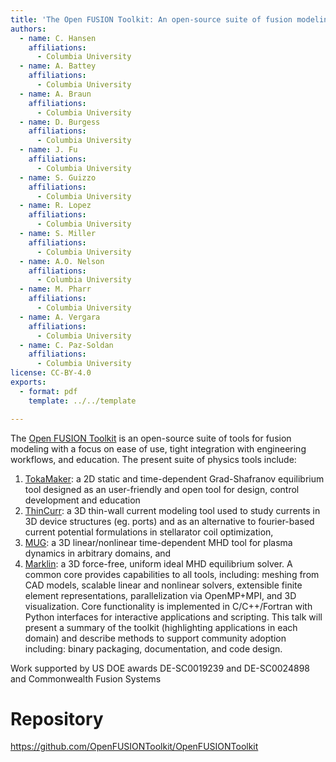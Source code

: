 ```yaml
---
title: 'The Open FUSION Toolkit: An open-source suite of fusion modeling tools for engineering, analysis, and education'
authors:
  - name: C. Hansen
    affiliations:
      - Columbia University
  - name: A. Battey
    affiliations:
      - Columbia University
  - name: A. Braun
    affiliations:
      - Columbia University
  - name: D. Burgess
    affiliations:
      - Columbia University
  - name: J. Fu
    affiliations:
      - Columbia University
  - name: S. Guizzo
    affiliations:
      - Columbia University
  - name: R. Lopez
    affiliations:
      - Columbia University
  - name: S. Miller
    affiliations:
      - Columbia University
  - name: A.O. Nelson
    affiliations:
      - Columbia University
  - name: M. Pharr
    affiliations:
      - Columbia University
  - name: A. Vergara
    affiliations:
      - Columbia University
  - name: C. Paz-Soldan
    affiliations:
      - Columbia University
license: CC-BY-4.0
exports:
  - format: pdf
    template: ../../template

---
```


The [Open FUSION Toolkit](https://github.com/hansec/OpenFUSIONToolkit) is an open-source suite of tools for fusion modeling with a focus on ease of use, tight integration with engineering workflows, and education. The present suite of physics tools include:
1. [TokaMaker](https://doi.org/10.1016/j.cpc.2024.109111): a 2D static and time-dependent Grad-Shafranov equilibrium tool designed as an user-friendly and open tool for design, control development and education
2. [ThinCurr](https://doi.org/10.48550/arXiv.2412.14962): a 3D thin-wall current modeling tool used to study currents in 3D device structures (eg. ports) and as an alternative to fourier-based current potential formulations in stellarator coil optimization,
3. [MUG](https://doi.org/10.1063/1.4917476): a 3D linear/nonlinear time-dependent MHD tool for plasma dynamics in arbitrary domains, and
4. [Marklin](https://doi.org/10.1088/1741-4326/abd41c): a 3D force-free, uniform  ideal MHD equilibrium solver. A common core provides capabilities to all tools, including: meshing from CAD models, scalable linear and nonlinear solvers, extensible finite element representations, parallelization via OpenMP+MPI, and 3D visualization. Core functionality is implemented in C/C++/Fortran with Python interfaces for interactive applications and scripting. This talk will present a summary of the toolkit (highlighting applications in each domain) and describe methods to support community adoption including: binary packaging, documentation, and code design.

Work supported by US DOE awards DE-SC0019239 and DE-SC0024898 and Commonwealth Fusion Systems

# Repository
https://github.com/OpenFUSIONToolkit/OpenFUSIONToolkit

